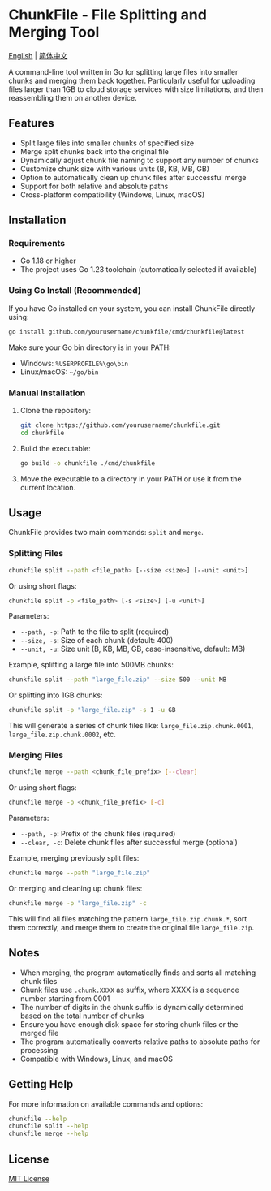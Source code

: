 # ChunkFile - File Splitting and Merging Tool

[English](README.md) | [简体中文](README_CN.md)

A command-line tool written in Go for splitting large files into smaller chunks and merging them back together. Particularly useful for uploading files larger than 1GB to cloud storage services with size limitations, and then reassembling them on another device.

## Features

- Split large files into smaller chunks of specified size
- Merge split chunks back into the original file
- Dynamically adjust chunk file naming to support any number of chunks
- Customize chunk size with various units (B, KB, MB, GB)
- Option to automatically clean up chunk files after successful merge
- Support for both relative and absolute paths
- Cross-platform compatibility (Windows, Linux, macOS)

## Installation

### Requirements

- Go 1.18 or higher
- The project uses Go 1.23 toolchain (automatically selected if available)

### Using Go Install (Recommended)

If you have Go installed on your system, you can install ChunkFile directly using:

```bash
go install github.com/yourusername/chunkfile/cmd/chunkfile@latest
```

Make sure your Go bin directory is in your PATH:
- Windows: `%USERPROFILE%\go\bin`
- Linux/macOS: `~/go/bin`

### Manual Installation

1. Clone the repository:
   ```bash
   git clone https://github.com/yourusername/chunkfile.git
   cd chunkfile
   ```

2. Build the executable:
   ```bash
   go build -o chunkfile ./cmd/chunkfile
   ```

3. Move the executable to a directory in your PATH or use it from the current location.

## Usage

ChunkFile provides two main commands: `split` and `merge`.

### Splitting Files

```bash
chunkfile split --path <file_path> [--size <size>] [--unit <unit>]
```

Or using short flags:

```bash
chunkfile split -p <file_path> [-s <size>] [-u <unit>]
```

Parameters:
- `--path, -p`: Path to the file to split (required)
- `--size, -s`: Size of each chunk (default: 400)
- `--unit, -u`: Size unit (B, KB, MB, GB, case-insensitive, default: MB)

Example, splitting a large file into 500MB chunks:

```bash
chunkfile split --path "large_file.zip" --size 500 --unit MB
```

Or splitting into 1GB chunks:

```bash
chunkfile split -p "large_file.zip" -s 1 -u GB
```

This will generate a series of chunk files like: `large_file.zip.chunk.0001`, `large_file.zip.chunk.0002`, etc.

### Merging Files

```bash
chunkfile merge --path <chunk_file_prefix> [--clear]
```

Or using short flags:

```bash
chunkfile merge -p <chunk_file_prefix> [-c]
```

Parameters:
- `--path, -p`: Prefix of the chunk files (required)
- `--clear, -c`: Delete chunk files after successful merge (optional)

Example, merging previously split files:

```bash
chunkfile merge --path "large_file.zip"
```

Or merging and cleaning up chunk files:

```bash
chunkfile merge -p "large_file.zip" -c
```

This will find all files matching the pattern `large_file.zip.chunk.*`, sort them correctly, and merge them to create the original file `large_file.zip`.

## Notes

- When merging, the program automatically finds and sorts all matching chunk files
- Chunk files use `.chunk.XXXX` as suffix, where XXXX is a sequence number starting from 0001
- The number of digits in the chunk suffix is dynamically determined based on the total number of chunks
- Ensure you have enough disk space for storing chunk files or the merged file
- The program automatically converts relative paths to absolute paths for processing
- Compatible with Windows, Linux, and macOS

## Getting Help

For more information on available commands and options:

```bash
chunkfile --help
chunkfile split --help
chunkfile merge --help
```

## License

[MIT License](LICENSE) 